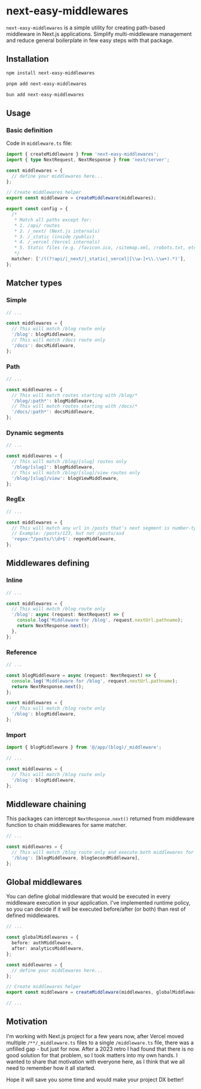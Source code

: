 # next-easy-middlewares

`next-easy-middlewares` is a simple utility for creating path-based middleware in Next.js applications. Simplify multi-middleware management and reduce general boilerplate in few easy steps with that package.

## Installation

```bash
npm install next-easy-middlewares
```

```bash
pnpm add next-easy-middlewares
```

```bash
bun add next-easy-middlewares
```

## Usage

### Basic definition

Code in `middleware.ts` file:

```ts
import { createMiddleware } from 'next-easy-middlewares';
import { type NextRequest, NextResponse } from 'next/server';

const middlewares = {
  // define your middlewares here...
};

// Create middlewares helper
export const middleware = createMiddleware(middlewares);

export const config = {
  /*
   * Match all paths except for:
   * 1. /api/ routes
   * 2. /_next/ (Next.js internals)
   * 3. /_static (inside /public)
   * 4. /_vercel (Vercel internals)
   * 5. Static files (e.g. /favicon.ico, /sitemap.xml, /robots.txt, etc.)
   */
  matcher: ['/((?!api/|_next/|_static|_vercel|[\\w-]+\\.\\w+).*)'],
};
```

## Matcher types

### Simple

```ts
// ...

const middlewares = {
  // This will match /blog route only
  '/blog': blogMiddleware,
  // This will match /docs route only
  '/docs': docsMiddleware,
};
```

### Path

```ts
// ...

const middlewares = {
  // This will match routes starting with /blog/*
  '/blog/:path*': blogMiddleware,
  // This will match routes starting with /docs/*
  '/docs/:path*': docsMiddleware,
};
```

### Dynamic segments

```ts
// ...

const middlewares = {
  // This will match /blog/[slug] routes only
  '/blog/[slug]': blogMiddleware,
  // This will match /blog/[slug]/view routes only
  '/blog/[slug]/view': blogViewMiddleware,
};
```

### RegEx

```ts
// ...

const middlewares = {
  // This will match any url in /posts that's next segment is number-typed
  // Example: /posts/123, but not /posts/asd
  'regex:^/posts/\\d+$': regexMiddleware,
};
```

## Middlewares defining

### Inline

```ts
// ...

const middlewares = {
  // This will match /blog route only
  '/blog': async (request: NextRequest) => {
    console.log('Middleware for /blog', request.nextUrl.pathname);
    return NextResponse.next();
  },
};
```

### Reference

```ts
// ...

const blogMiddleware = async (request: NextRequest) => {
  console.log('Middleware for /blog', request.nextUrl.pathname);
  return NextResponse.next();
};

const middlewares = {
  // This will match /blog route only
  '/blog': blogMiddleware,
};
```

### Import

```ts
import { blogMiddleware } from '@/app/(blog)/_middleware';

// ...

const middlewares = {
  // This will match /blog route only
  '/blog': blogMiddleware,
};
```

## Middleware chaining

This packages can intercept `NextResponse.next()` returned from middleware function to chain middlewares for same matcher.

```ts
// ...

const middlewares = {
  // This will match /blog route only and execute both middlewares for it
  '/blog': [blogMiddleware, blogSecondMiddleware],
};
```

## Global middlewares

You can define global middleware that would be executed in every middleware execution in your application.
I've implemented runtime policy, so you can decide if it will be executed before/after (or both) than rest of defined middlewares.

```ts
// ...

const globalMiddlewares = {
  before: authMiddleware,
  after: analyticsMiddleware,
};

const middlewares = {
  // define your middlewares here...
};

// Create middlewares helper
export const middleware = createMiddleware(middlewares, globalMiddlewares);

// ...
```

## Motivation

I'm working with Next.js project for a few years now, after Vercel moved multiple `/**/_middleware.ts` files to a single `/middleware.ts` file, there was a unfilled gap - but just for now.
After a 2023 retro I had found that there is no good solution for that problem, so I took matters into my own hands. I wanted to share that motivation with everyone here, as I think that we all need to remember how it all started.

Hope it will save you some time and would make your project DX better!
